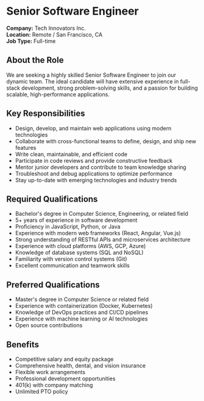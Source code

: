 # Senior Software Engineer

**Company:** Tech Innovators Inc.  
**Location:** Remote / San Francisco, CA  
**Job Type:** Full-time

## About the Role

We are seeking a highly skilled Senior Software Engineer to join our dynamic team. The ideal candidate will have extensive experience in full-stack development, strong problem-solving skills, and a passion for building scalable, high-performance applications.

## Key Responsibilities

- Design, develop, and maintain web applications using modern technologies
- Collaborate with cross-functional teams to define, design, and ship new features
- Write clean, maintainable, and efficient code
- Participate in code reviews and provide constructive feedback
- Mentor junior developers and contribute to team knowledge sharing
- Troubleshoot and debug applications to optimize performance
- Stay up-to-date with emerging technologies and industry trends

## Required Qualifications

- Bachelor's degree in Computer Science, Engineering, or related field
- 5+ years of experience in software development
- Proficiency in JavaScript, Python, or Java
- Experience with modern web frameworks (React, Angular, Vue.js)
- Strong understanding of RESTful APIs and microservices architecture
- Experience with cloud platforms (AWS, GCP, Azure)
- Knowledge of database systems (SQL and NoSQL)
- Familiarity with version control systems (Git)
- Excellent communication and teamwork skills

## Preferred Qualifications

- Master's degree in Computer Science or related field
- Experience with containerization (Docker, Kubernetes)
- Knowledge of DevOps practices and CI/CD pipelines
- Experience with machine learning or AI technologies
- Open source contributions

## Benefits

- Competitive salary and equity package
- Comprehensive health, dental, and vision insurance
- Flexible work arrangements
- Professional development opportunities
- 401(k) with company matching
- Unlimited PTO policy